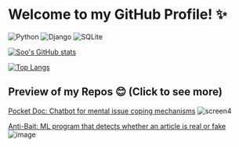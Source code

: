 # Welcome to my GitHub Profile! ✨

![Python](https://img.shields.io/badge/python-3670A0?style=for-the-badge&logo=python&logoColor=ffdd54)
![Django](https://img.shields.io/badge/django-%23092E20.svg?style=for-the-badge&logo=django&logoColor=white)
![SQLite](https://img.shields.io/badge/sqlite-%2307405e.svg?style=for-the-badge&logo=sqlite&logoColor=white)

[![Soo's GitHub stats](https://github-readme-stats.vercel.app/api?username=soojlee0106)](https://github.com/soojlee0106/github-readme-stats)

[![Top Langs](https://github-readme-stats.vercel.app/api/top-langs/?username=soojlee0106)](https://github.com/soojlee0106/github-readme-stats)


## Preview of my Repos 😊 (Click to see more)
[Pocket Doc: Chatbot for mental issue coping mechanisms](https://github.com/soojlee0106/Pocket-Doc)
![screen4](https://user-images.githubusercontent.com/104475739/201041557-1616a9a5-1e7e-483d-ab00-bd041e97344b.JPG)  

[Anti-Bait: ML program that detects whether an article is real or fake](https://github.com/soojlee0106/Anti-Bait)
![image](https://user-images.githubusercontent.com/104475739/201845707-413bc5d0-55d5-47fa-a2d5-d5ad9f84cc37.png)
